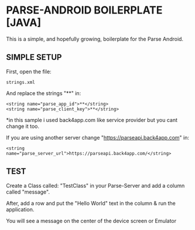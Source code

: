 # PARSE-ANDROID BOILERPLATE [JAVA]

This is a simple, and hopefully growing, boilerplate for the Parse Android.

## SIMPLE SETUP

First, open the file:

    strings.xml

And replace the strings "**" in:

    <string name="parse_app_id">**</string>
    <string name="parse_client_key">**</string>
    
*in this sample i used back4app.com like service provider but you cant change it too.

If you are using another server change "https://parseapi.back4app.com" in:

    <string name="parse_server_url">https://parseapi.back4app.com/</string>
    
## TEST

Create a Class called: "TestClass" in your Parse-Server and add a column called "message".

After, add a row and put the "Hello World" text in the column & run the application.

You will see a message on the center of the device screen or Emulator
